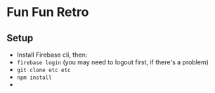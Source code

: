 # Fun Fun Retro

## Setup

- Install Firebase cli, then:
- `firebase login` (you may need to logout first, if there's a problem)
- `git clone etc etc`
- `npm install`
-

